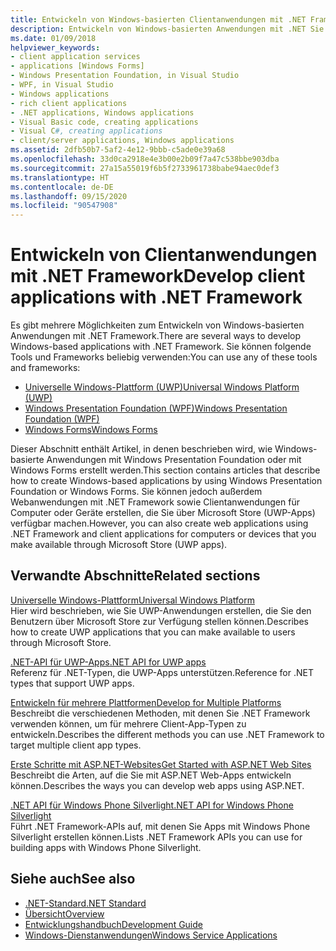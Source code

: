 ```yaml
---
title: Entwickeln von Windows-basierten Clientanwendungen mit .NET Framework
description: Entwickeln von Windows-basierten Anwendungen mit .NET Sie können die Universelle Windows-Plattform (UWP), Windows Presentation Foundation (WPF) oder Windows Forms verwenden.
ms.date: 01/09/2018
helpviewer_keywords:
- client application services
- applications [Windows Forms]
- Windows Presentation Foundation, in Visual Studio
- WPF, in Visual Studio
- Windows applications
- rich client applications
- .NET applications, Windows applications
- Visual Basic code, creating applications
- Visual C#, creating applications
- client/server applications, Windows applications
ms.assetid: 2dfb50b7-5af2-4e12-9bbb-c5ade0e39a68
ms.openlocfilehash: 33d0ca2918e4e3b00e2b09f7a47c538bbe903dba
ms.sourcegitcommit: 27a15a55019f6b5f2733961738babe94aec0def3
ms.translationtype: HT
ms.contentlocale: de-DE
ms.lasthandoff: 09/15/2020
ms.locfileid: "90547908"
---
```

# <a name="develop-client-applications-with-net-framework"></a><span data-ttu-id="f25cb-104">Entwickeln von Clientanwendungen mit .NET Framework</span><span class="sxs-lookup"><span data-stu-id="f25cb-104">Develop client applications with .NET Framework</span></span>

<span data-ttu-id="f25cb-105">Es gibt mehrere Möglichkeiten zum Entwickeln von Windows-basierten Anwendungen mit .NET Framework.</span><span class="sxs-lookup"><span data-stu-id="f25cb-105">There are several ways to develop Windows-based applications with .NET Framework.</span></span> <span data-ttu-id="f25cb-106">Sie können folgende Tools und Frameworks beliebig verwenden:</span><span class="sxs-lookup"><span data-stu-id="f25cb-106">You can use any of these tools and frameworks:</span></span>

- [<span data-ttu-id="f25cb-107">Universelle Windows-Plattform (UWP)</span><span class="sxs-lookup"><span data-stu-id="f25cb-107">Universal Windows Platform (UWP)</span></span>](/windows/uwp/)
- [<span data-ttu-id="f25cb-108">Windows Presentation Foundation (WPF)</span><span class="sxs-lookup"><span data-stu-id="f25cb-108">Windows Presentation Foundation (WPF)</span></span>](/dotnet/desktop/wpf/)
- [<span data-ttu-id="f25cb-109">Windows Forms</span><span class="sxs-lookup"><span data-stu-id="f25cb-109">Windows Forms</span></span>](/dotnet/desktop/winforms/)

<span data-ttu-id="f25cb-110">Dieser Abschnitt enthält Artikel, in denen beschrieben wird, wie Windows-basierte Anwendungen mit Windows Presentation Foundation oder mit Windows Forms erstellt werden.</span><span class="sxs-lookup"><span data-stu-id="f25cb-110">This section contains articles that describe how to create Windows-based applications by using Windows Presentation Foundation or Windows Forms.</span></span> <span data-ttu-id="f25cb-111">Sie können jedoch außerdem Webanwendungen mit .NET Framework sowie Clientanwendungen für Computer oder Geräte erstellen, die Sie über Microsoft Store (UWP-Apps) verfügbar machen.</span><span class="sxs-lookup"><span data-stu-id="f25cb-111">However, you can also create web applications using .NET Framework and client applications for computers or devices that you make available through Microsoft Store (UWP apps).</span></span>

## <a name="related-sections"></a><span data-ttu-id="f25cb-112">Verwandte Abschnitte</span><span class="sxs-lookup"><span data-stu-id="f25cb-112">Related sections</span></span>

<span data-ttu-id="f25cb-113">[Universelle Windows-Plattform](/windows/uwp/)</span><span class="sxs-lookup"><span data-stu-id="f25cb-113">[Universal Windows Platform](/windows/uwp/)</span></span>\
<span data-ttu-id="f25cb-114">Hier wird beschrieben, wie Sie UWP-Anwendungen erstellen, die Sie den Benutzern über Microsoft Store zur Verfügung stellen können.</span><span class="sxs-lookup"><span data-stu-id="f25cb-114">Describes how to create UWP applications that you can make available to users through Microsoft Store.</span></span>

<span data-ttu-id="f25cb-115">[.NET-API für UWP-Apps](../../api/index.md?view=dotnet-uwp-10.0)</span><span class="sxs-lookup"><span data-stu-id="f25cb-115">[.NET API for UWP apps](../../api/index.md?view=dotnet-uwp-10.0)</span></span>\
<span data-ttu-id="f25cb-116">Referenz für .NET-Typen, die UWP-Apps unterstützen.</span><span class="sxs-lookup"><span data-stu-id="f25cb-116">Reference for .NET types that support UWP apps.</span></span>
  
<span data-ttu-id="f25cb-117">[Entwickeln für mehrere Plattformen](../standard/cross-platform/index.md)</span><span class="sxs-lookup"><span data-stu-id="f25cb-117">[Develop for Multiple Platforms](../standard/cross-platform/index.md)</span></span>\
<span data-ttu-id="f25cb-118">Beschreibt die verschiedenen Methoden, mit denen Sie .NET Framework verwenden können, um für mehrere Client-App-Typen zu entwickeln.</span><span class="sxs-lookup"><span data-stu-id="f25cb-118">Describes the different methods you can use .NET Framework to target multiple client app types.</span></span>

<span data-ttu-id="f25cb-119">[Erste Schritte mit ASP.NET-Websites](https://dotnet.microsoft.com/apps/aspnet/web-apps)</span><span class="sxs-lookup"><span data-stu-id="f25cb-119">[Get Started with ASP.NET Web Sites](https://dotnet.microsoft.com/apps/aspnet/web-apps)</span></span>\
<span data-ttu-id="f25cb-120">Beschreibt die Arten, auf die Sie mit ASP.NET Web-Apps entwickeln können.</span><span class="sxs-lookup"><span data-stu-id="f25cb-120">Describes the ways you can develop web apps using ASP.NET.</span></span>

<span data-ttu-id="f25cb-121">[.NET API für Windows Phone Silverlight](/previous-versions/windows/apps/jj207211\(v=vs.105\))</span><span class="sxs-lookup"><span data-stu-id="f25cb-121">[.NET API for Windows Phone Silverlight](/previous-versions/windows/apps/jj207211\(v=vs.105\))</span></span>\
<span data-ttu-id="f25cb-122">Führt .NET Framework-APIs auf, mit denen Sie Apps mit Windows Phone Silverlight erstellen können.</span><span class="sxs-lookup"><span data-stu-id="f25cb-122">Lists .NET Framework APIs you can use for building apps with Windows Phone Silverlight.</span></span>

## <a name="see-also"></a><span data-ttu-id="f25cb-123">Siehe auch</span><span class="sxs-lookup"><span data-stu-id="f25cb-123">See also</span></span>

- [<span data-ttu-id="f25cb-124">.NET-Standard</span><span class="sxs-lookup"><span data-stu-id="f25cb-124">.NET Standard</span></span>](../standard/net-standard.md)
- [<span data-ttu-id="f25cb-125">Übersicht</span><span class="sxs-lookup"><span data-stu-id="f25cb-125">Overview</span></span>](./get-started/overview.md)
- [<span data-ttu-id="f25cb-126">Entwicklungshandbuch</span><span class="sxs-lookup"><span data-stu-id="f25cb-126">Development Guide</span></span>](./development-guide.md)
- [<span data-ttu-id="f25cb-127">Windows-Dienstanwendungen</span><span class="sxs-lookup"><span data-stu-id="f25cb-127">Windows Service Applications</span></span>](./windows-services/index.md)
